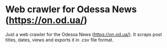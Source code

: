 # Web crawler for Odessa News (https://on.od.ua/)

Just a web crawler for the Odessa News (https://on.od.ua/). It scraps post titles, dates, views and exports it in .csv file format. 